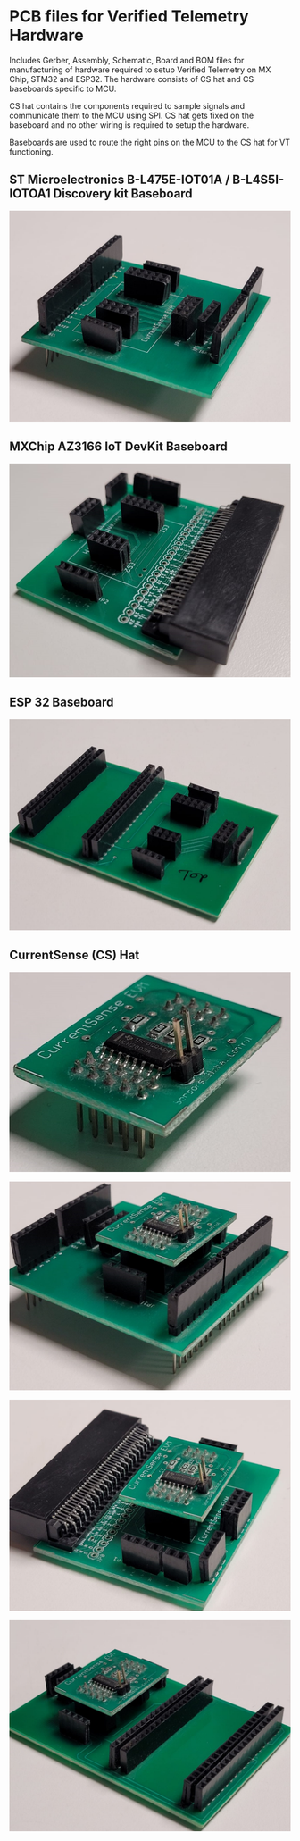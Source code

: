# PCB files for Verified Telemetry Hardware 

Includes Gerber, Assembly, Schematic, Board and BOM files for manufacturing of hardware required to setup Verified Telemetry on MX Chip, STM32 and ESP32. 
The hardware consists of CS hat and CS baseboards specific to MCU.

CS hat contains the components required to sample signals and communicate them to the MCU using SPI. CS hat gets fixed on the baseboard and no other wiring is required to setup the hardware. 

Baseboards are used to route the right pins on the MCU to the CS hat for VT functioning. 



## ST Microelectronics B-L475E-IOT01A / B-L4S5I-IOTOA1 Discovery kit Baseboard

![stm_baseboard](media/stm_baseboard.jpeg)


## MXChip AZ3166 IoT DevKit Baseboard

![mxc_baseboard](media/mxc_baseboard.jpeg)


## ESP 32 Baseboard

![esp_baseboard](media/esp_baseboard.jpeg)


## CurrentSense (CS) Hat

![cs_hat](media/cshat.jpeg)

![stm_hat](media/stm_hat.jpeg)

![mxc_hat](media/mxc_hat.jpeg)

![esp_hat](media/esp_hat.jpeg)

